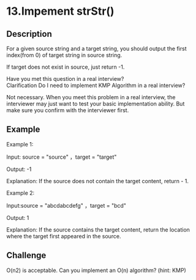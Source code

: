 # 13.Impement strStr()

## Description

For a given source string and a target string, you should output the first index(from 0) of target string in source string.

If target does not exist in source, just return -1.

Have you met this question in a real interview?  
Clarification
Do I need to implement KMP Algorithm in a real interview?

Not necessary. When you meet this problem in a real interview, the interviewer may just want to test your basic implementation ability. But make sure you confirm with the interviewer first.

## Example
Example 1:

Input: source = "source" ，target = "target"

Output: -1

Explanation: If the source does not contain the target content, return - 1.

Example 2:

Input:source = "abcdabcdefg" ，target = "bcd"

Output: 1	

Explanation: If the source contains the target content, return the location where the target first appeared in the source.

## Challenge
O(n2) is acceptable. Can you implement an O(n) algorithm? (hint: KMP)

